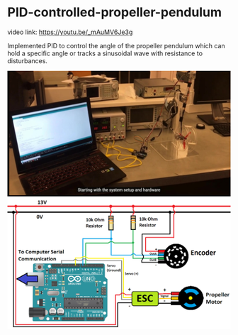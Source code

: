 # PID-controlled-propeller-pendulum

video link: https://youtu.be/_mAuMV6Je3g

Implemented PID to control the angle of the propeller pendulum which can hold a specific angle or tracks a sinusoidal wave with resistance to disturbances. 

<img src="img/setup.jpg" width="600">

<img src="img/Wire_Connection.png" width="600">
